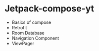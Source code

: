 # Jetpack-compose-yt

- Basics of compose
- Retrofit
- Room Database
- Navigation Component
- ViewPager
